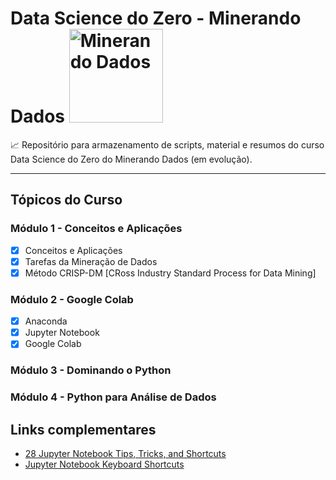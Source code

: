 # Data Science do Zero - Minerando Dados <a  href="https://minerandodados.com.br/"> <img src="https://minerandodados.com.br/wp-content/uploads/2019/06/Rob%C3%B4-Minerador_metade-final-1.png" title="Minerando Dados" class="center" width="150">  </a>

:chart_with_upwards_trend:
 Repositório para armazenamento de scripts, material e resumos do curso Data Science do Zero do Minerando Dados (em evolução).

 
-------

## Tópicos do Curso 

### Módulo 1 - Conceitos e Aplicações

- [x] Conceitos e Aplicações
- [x] Tarefas da Mineração de Dados 
- [x] Método CRISP-DM [CRoss Industry Standard Process for Data Mining]

### Módulo 2 - Google Colab 

- [x] Anaconda
- [x] Jupyter Notebook 
- [x] Google Colab 

### Módulo 3 - Dominando o Python

### Módulo 4 - Python para Análise de Dados

## Links complementares 

- [28 Jupyter Notebook Tips, Tricks, and Shortcuts](https://www.dataquest.io/blog/jupyter-notebook-tips-tricks-shortcuts/)
- [Jupyter Notebook Keyboard Shortcuts](https://www.cheatography.com/weidadeyue/cheat-sheets/jupyter-notebook/)
